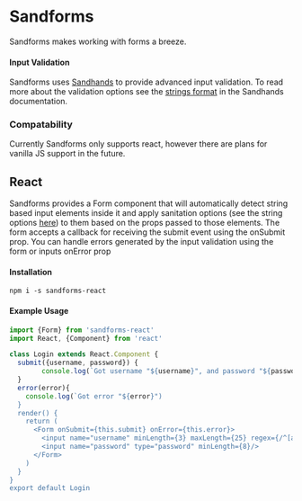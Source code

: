 # Sandforms
Sandforms makes working with forms a breeze.

#### Input Validation
Sandforms uses [Sandhands](https://github.com/L1lith/Sandhands) to provide advanced input validation. To read more about the validation options see the [strings format](https://l1lith.github.io/Sandhands/format) in the Sandhands documentation.

### Compatability
Currently Sandforms only supports react, however there are plans for vanilla JS support in the future.

## React
Sandforms provides a Form component that will automatically detect string based input elements inside it and apply sanitation options (see the string options [here](https://l1lith.github.io/Sandhands/format)) to them based on the props passed to those elements. The form accepts a callback for receiving the submit event using the onSubmit prop. You can handle errors generated by the input validation using the form or inputs onError prop

#### Installation
```
npm i -s sandforms-react
```

#### Example Usage
```js
import {Form} from 'sandforms-react'
import React, {Component} from 'react'

class Login extends React.Component {
  submit({username, password}) {
    	console.log(`Got username "${username}", and password "${password}".`)
  }
  error(error){
  	console.log(`Got error "${error}")
  }
  render() {
    return (
      <Form onSubmit={this.submit} onError={this.error}>
      	<input name="username" minLength={3} maxLength={25} regex={/^[a-zA_Z0-9]+$/}/>
        <input name="password" type="password" minLength={8}/>
      </Form>
    )
  }
}
export default Login
```
